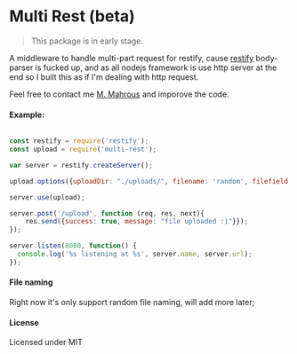 # Multi Rest (beta)

> This package is in early stage.

A middleware to handle multi-part request for restify, cause [restify](http://restify.com) body-parser is fucked up, and as all nodejs framework is use http server at the end so I built this as if I'm dealing with http request.


Feel free to contact me [M. Mahrous](mailto:m.mahrous.94@gmail.com) and imporove the code.

#### Example:

```javascript

const restify = require('restify');
const upload = require('multi-rest');

var server = restify.createServer();

upload.options({uploadDir: "./uploads/", filename: 'random', filefield: 'image'});

server.use(upload);

server.post('/upload', function (req, res, next){
	res.send({success: true, message: "file uploaded :)"}});
});

server.listen(8080, function() {
  console.log('%s listening at %s', server.name, server.url);
});

```

#### File naming

Right now it's only support random file naming, will add more later;



#### License
Licensed under MIT